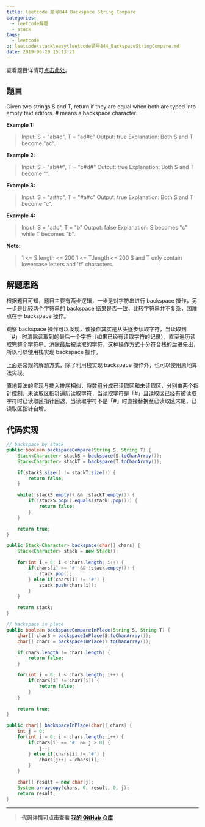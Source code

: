 ```yaml
---
title: leetcode 题号844 Backspace String Compare
categories:
  - leetcode解题
  - stack
tags:
  - leetcode
p: leetcode\stack\easy\leetcode题号844_BackspaceStringCompare.md
date: 2019-06-29 15:13:23
---
```


查看题目详情可[点击此处](https://leetcode.com/problems/backspace-string-compare/)。

## 题目

Given two strings S and T, return if they are equal when both are typed into empty text editors. # means a backspace character.

**Example 1:**

> Input: S = "ab#c", T = "ad#c"
Output: true
Explanation: Both S and T become "ac".

**Example 2:**

> Input: S = "ab##", T = "c#d#"
Output: true
Explanation: Both S and T become "".

**Example 3:**

> Input: S = "a##c", T = "#a#c"
Output: true
Explanation: Both S and T become "c".

**Example 4:**

> Input: S = "a#c", T = "b"
Output: false
Explanation: S becomes "c" while T becomes "b".

**Note:**

> 1 <= S.length <= 200
1 <= T.length <= 200
S and T only contain lowercase letters and '#' characters.

## 解题思路

根据题目可知，题目主要有两步逻辑，一步是对字符串进行 backspace 操作，另一步是比较两个字符串的 backspace 结果是否一致，比较字符串并不复杂，困难点在于 backspace 操作。

观察 backspace 操作可以发现，该操作其实是从头逐步读取字符，当读取到 「#」 时清除读取到的最后一个字符（如果已经有读取字符的记录），直至遍历读取完整个字符串。消除最后被读取的字符，这种操作方式十分符合栈的后进先出，所以可以使用栈实现 backspace 操作。

上面是常规的解题方式，除了利用栈实现 backspace 操作外，也可以使用原地算法实现。

原地算法的实现与插入排序相似，将数组分成已读取区和未读取区，分别由两个指针控制，未读取区指针遍历读取字符，当读取字符是「#」且读取区已经有被读取字符时已读取区指针回退，当读取字符不是「#」时直接替换至已读取区末尾，已读取区指针自增。

## 代码实现

```java
// backspace by stack
public boolean backspaceCompare(String S, String T) {
    Stack<Character> stackS = backspace(S.toCharArray());
    Stack<Character> stackT = backspace(T.toCharArray());

    if(stackS.size() != stackT.size()) {
        return false;
    }

    while(!stackS.empty() && !stackT.empty()) {
        if(!stackS.pop().equals(stackT.pop())) {
            return false;
        }
    }

    return true;
}

public Stack<Character> backspace(char[] chars) {
    Stack<Character> stack = new Stack();

    for(int i = 0; i < chars.length; i++) {
        if(chars[i] == '#' && !stack.empty()) {
            stack.pop();
        } else if(chars[i] != '#') {
            stack.push(chars[i]);
        }
    }

    return stack;
}

// backspace in place
public boolean backspaceCompareInPlace(String S, String T) {
    char[] charS = backspaceInPlace(S.toCharArray());
    char[] charT = backspaceInPlace(T.toCharArray());

    if(charS.length != charT.length) {
        return false;
    }

    for(int i = 0; i < charS.length; i++) {
        if(charS[i] != charT[i]) {
            return false;
        }
    }

    return true;
}

public char[] backspaceInPlace(char[] chars) {
    int j = 0;
    for(int i = 0; i < chars.length; i++) {
        if(chars[i] == '#' && j > 0) {
            j--;
        } else if(chars[i] != '#') {
            chars[j++] = chars[i];
        }
    }

    char[] result = new char[j];
    System.arraycopy(chars, 0, result, 0, j);
    return result;
}
```

****
> **代码详情可点击查看 [我的 GitHub 仓库](https://github.com/CloneableX/leetcode/)**